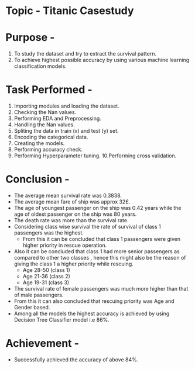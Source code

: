 # Topic - Titanic Casestudy

# Purpose -
 1. To study the dataset and try to extract the survival pattern.
 2. To achieve highest possible accuracy by using various machine learning classification models.

# Task Performed -
 1. Importing modules and loading the dataset.
 2. Checking the Nan values.
 3. Performing EDA and Preprocessing.
 4. Handling the Nan values.
 5. Spliting the data in train (x) and test (y) set.
 6. Encoding the categorical data.
 7. Creating the models.
 8. Performing accuracy check.
 9. Performing Hyperparameter tuning.
 10.Performing cross validation.
  
# Conclusion -
 - The average mean survival rate was 0.3838.    
 - The average mean fare of ship was approx 32£.
 - The age of youngest passenger on the ship was 0.42 years while the age of oldest passenger on the ship was 80 years.
 - The death rate was more than the survival rate.
 - Considering class wise survival the rate of survival of class 1 passengers was the highest.
   - From this it can be concluded that class 1 passengers were given higher priority in rescue operation.
 - Also it can be concluded that class 1 had more senior passengers as compared to other two classes , hence this might also be the reason of giving the class 1 a higher priority while rescuing.
   - Age 28-50 (class 1)
   - Age 21-36 (class 2) 
   - Age 19-31 (class 3)
 - The survival rate of female passengers was much more higher than that of male passengers.
  - From this it can also concluded that rescuing priority was Age and Gender based.
 - Among all the models the highest accuracy is achieved by using Decision Tree Classifier model i.e 86%.

# Achievement -
 - Successfully achieved the accuracy of above 84%.

